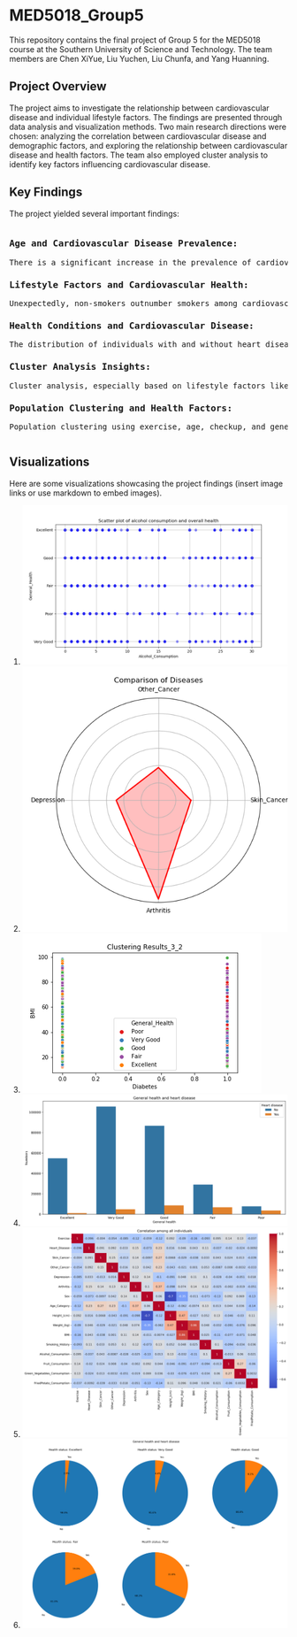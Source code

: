 # MED5018_Group5

This repository contains the final project of Group 5 for the MED5018 course at the Southern University of Science and Technology. The team members are Chen XiYue, Liu Yuchen, Liu Chunfa, and Yang Huanning.

## Project Overview
The project aims to investigate the relationship between cardiovascular disease and individual lifestyle factors. The findings are presented through data analysis and visualization methods. Two main research directions were chosen: analyzing the correlation between cardiovascular disease and demographic factors, and exploring the relationship between cardiovascular disease and health factors. The team also employed cluster analysis to identify key factors influencing cardiovascular disease.

## Key Findings
The project yielded several important findings:

<kbd style="display: block; overflow-x: auto; white-space: nowrap;">
  
### Age and Cardiovascular Disease Prevalence:
There is a significant increase in the prevalence of cardiovascular disease among individuals aged 50 to 75, as indicated by the distribution in different age categories.

### Lifestyle Factors and Cardiovascular Health:
Unexpectedly, non-smokers outnumber smokers among cardiovascular disease patients, suggesting a potential lack of correlation between smoking and cardiovascular disease in this population. Additionally, engaging in regular exercise appears to be associated with a lower proportion of individuals having cardiovascular disease.

### Health Conditions and Cardiovascular Disease:
The distribution of individuals with and without heart disease across various health conditions reveals unexpected results, such as a higher prevalence of heart disease among those classified under "good" health.

### Cluster Analysis Insights:
Cluster analysis, especially based on lifestyle factors like healthy consumption and fried potato consumption, identifies distinct categories with varying risks of heart disease.

### Population Clustering and Health Factors:
Population clustering using exercise, age, checkup, and general health factors, along with PCA analysis, identifies three categories, with individuals with heart disease mostly concentrated in the second category.
  
</kbd>

## Visualizations
Here are some visualizations showcasing the project findings (insert image links or use markdown to embed images).
1. ![Alcohol Consumption](https://github.com/yhn1207656635/MED5018_Group5/blob/main/assets/Alcohol%20Consumption.png?raw=true)
2. ![Comparison of patients with disease conditions](https://github.com/yhn1207656635/MED5018_Group5/blob/main/assets/Comparison%20of%20patients%20with%20disease%20conditions.png?raw=true)
3. ![Diabetes BMI General Health](https://github.com/yhn1207656635/MED5018_Group5/blob/main/assets/Diabetes_BMI_General_Health.png?raw=true)
4. ![General Health Heart](https://github.com/yhn1207656635/MED5018_Group5/blob/main/assets/general_health_heart.png?raw=true)
5. ![Correlation Heatmap](https://github.com/yhn1207656635/MED5018_Group5/blob/main/assets/corr_all.png?raw=true)
6. ![Health Heart Pie Chart](https://github.com/yhn1207656635/MED5018_Group5/blob/main/assets/health_heart_pie.png?raw=true)




